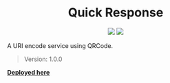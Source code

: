 <h1 align="center">Quick Response</h1>
<p align="center">
<a href="https://www.codacy.com/app/jonathan-b-d-o-s/quickresponse?utm_source=github.com&amp;utm_medium=referral&amp;utm_content=JayBIOS/quickresponse&amp;utm_campaign=Badge_Grade"><img src="https://api.codacy.com/project/badge/Grade/5a78d07b46e349dba78513df891dc9c8"/></a>
<a href="https://travis-ci.org/JayBIOS/quickresponse"><img src="https://travis-ci.org/JayBIOS/quickresponse.svg?branch=master"/></a>
</p>

A URI encode service using QRCode.

> Version: 1.0.0

[**Deployed here**](https://quickresponse.jaybios.me/)
